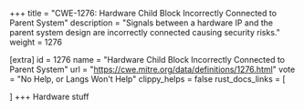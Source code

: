 +++
title = "CWE-1276: Hardware Child Block Incorrectly Connected to Parent System"
description	= "Signals between a hardware IP and the parent system design are incorrectly connected causing security risks."
weight = 1276

[extra]
id = 1276
name = "Hardware Child Block Incorrectly Connected to Parent System"
url = "https://cwe.mitre.org/data/definitions/1276.html"
vote = "No Help, or Langs Won't Help"
clippy_helps = false
rust_docs_links = [
	
]
+++
Hardware stuff
